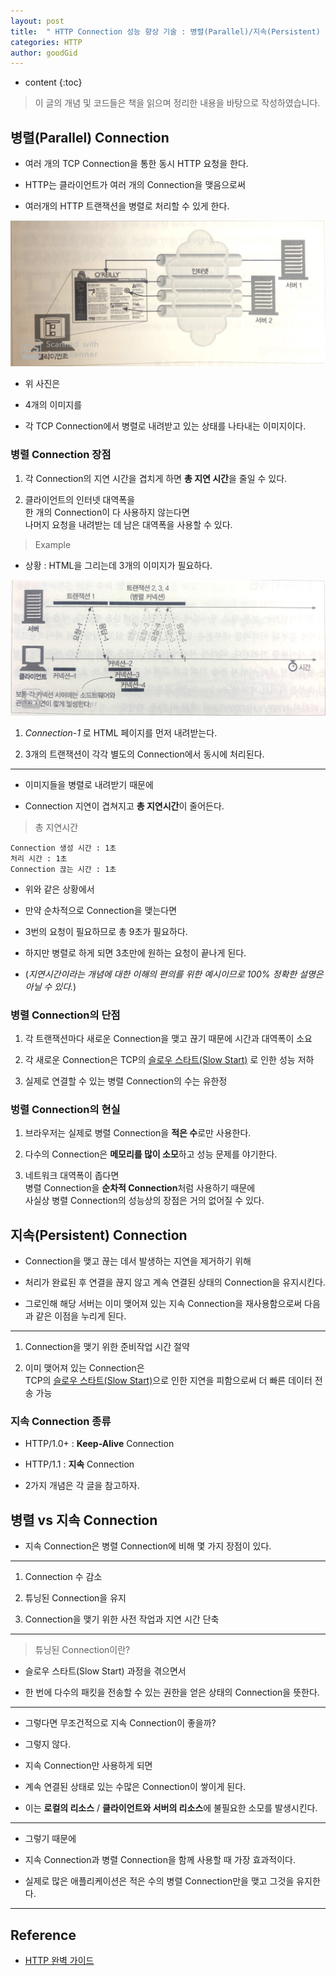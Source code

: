 ```yaml
---
layout: post
title:  " HTTP Connection 성능 향상 기술 : 병렬(Parallel)/지속(Persistent) Connection "
categories: HTTP
author: goodGid
---
```

* content
{:toc}

> 이 글의 개념 및 코드들은 책을 읽으며 정리한 내용을 바탕으로 작성하였습니다.


## 병렬(Parallel) Connection

* 여러 개의 TCP Connection을 통한 동시 HTTP 요청을 한다.

* HTTP는 클라이언트가 여러 개의 Connection을 맺음으로써 

* 여러개의 HTTP 트랜잭션을 병렬로 처리할 수 있게 한다.

![](/assets/img/http/HTTP-Connection-Tech_1.png)

* 위 사진은 

* 4개의 이미지를 

* 각 TCP Connection에서 병렬로 내려받고 있는 상태를 나타내는 이미지이다.


### 병렬 Connection 장점

1. 각 Connection의 지연 시간을 겹치게 하면 **총 지연 시간**을 줄일 수 있다.

2. 클라이언트의 인터넷 대역폭을 <br> 한 개의 Connection이 다 사용하지 않는다면 <br> 나머지 요청을 내려받는 데 남은 대역폭을 사용할 수 있다.

> Example

* 상황 : HTML을 그리는데 3개의 이미지가 필요하다.

![](/assets/img/http/HTTP-Connection-Tech_2.png)

1. *Connection-1* 로 HTML 페이지를 먼저 내려받는다.

2. 3개의 트랜잭션이 각각 별도의 Connection에서 동시에 처리된다.

---

* 이미지들을 병렬로 내려받기 때문에 

* Connection 지연이 겹쳐지고 **총 지연시간**이 줄어든다.

> 총 지연시간

```
Connection 생성 시간 : 1초
처리 시간 : 1초
Connection 끊는 시간 : 1초
```

* 위와 같은 상황에서

* 만약 순차적으로 Connection을 맺는다면

* 3번의 요청이 필요하므로 총 9초가 필요하다. 

* 하지만 병렬로 하게 되면 3초만에 원하는 요청이 끝나게 된다.

* (*지연시간이라는 개념에 대한 이해의 편의를 위한 예시이므로 100% 정확한 설명은 아닐 수 있다.*)




### 병렬 Connection의 단점

1. 각 트랜잭션마다 새로운 Connection을 맺고 끊기 때문에 시간과 대역폭이 소요

2. 각 새로운 Connection은 TCP의 [슬로우 스타트(Slow Start)]({{site.url}}/Error-Flow-Control/#슬로우-스타트slow-start) 로 인한 성능 저하

3. 실제로 연결할 수 있는 병렬 Connection의 수는 유한정








### 벙렬 Connection의 현실

1. 브라우저는 실제로 병렬 Connection을 **적은 수**로만 사용한다.

2. 다수의 Connection은 **메모리를 많이 소모**하고 성능 문제를 야기한다.

3. 네트워크 대역폭이 좁다면 <br> 병렬 Connection을 **순차적 Connection**처럼 사용하기 때문에 <br> 사실상 병렬 Connection의 성능상의 장점은 거의 없어질 수 있다.








## 지속(Persistent) Connection

* Connection을 맺고 끊는 데서 발생하는 지연을 제거하기 위해

* 처리가 완료된 후 연결을 끊지 않고 계속 연결된 상태의 Connection을 유지시킨다.

* 그로인해 해당 서버는 이미 맺어져 있는 지속 Connection을 재사용함으로써 다음과 같은 이점을 누리게 된다.

---

1. Connection을 맺기 위한 준비작업 시간 절약

2. 이미 맺어져 있는 Connection은 <br> TCP의 [슬로우 스타트(Slow Start)]({{site.url}}/Error-Flow-Control/#슬로우-스타트slow-start)으로 인한 지연을 피함으로써 더 빠른 데이터 전송 가능

### 지속 Connection 종류

* HTTP/1.0+ : **Keep-Alive** Connection

* HTTP/1.1 : **지속** Connection

* 2가지 개념은 각 글을 참고하자.




## 병렬 vs 지속 Connection

* 지속 Connection은 병렬 Connection에 비해 몇 가지 장점이 있다.

---

1. Connection 수 감소

2. 튜닝된 Connection을 유지

3. Connection을 맺기 위한 사전 작업과 지연 시간 단축

---

> 튜닝된 Connection이란?

* 슬로우 스타트(Slow Start) 과정을 겪으면서 

* 한 번에 다수의 패킷을 전송할 수 있는 권한을 얻은 상태의 Connection을 뜻한다.

---

* 그렇다면 무조건적으로 지속 Connection이 좋을까?

* 그렇지 않다.

* 지속 Connection만 사용하게 되면 

* 계속 연결된 상태로 있는 수많은 Connection이 쌓이게 된다.

* 이는 **로컬의 리소스** / **클라이언트와 서버의 리소스**에 불필요한 소모를 발생시킨다.

---

* 그렇기 때문에 

* 지속 Connection과 병렬 Connection을 함께 사용할 때 가장 효과적이다.

* 실제로 많은 애플리케이션은 적은 수의 병렬 Connection만을 맺고 그것을 유지한다.



---

## Reference

* [HTTP 완벽 가이드](https://book.naver.com/bookdb/book_detail.nhn?bid=8509980)
